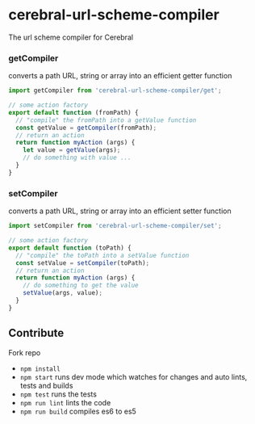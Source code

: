 # cerebral-url-scheme-compiler
The url scheme compiler for Cerebral

### getCompiler
converts a path URL, string or array into an efficient getter function

```js
import getCompiler from 'cerebral-url-scheme-compiler/get';

// some action factory
export default function (fromPath) {
  // "compile" the fromPath into a getValue function
  const getValue = getCompiler(fromPath);
  // return an action
  return function myAction (args) {
    let value = getValue(args);
    // do something with value ...
  }
}
```

### setCompiler
converts a path URL, string or array into an efficient setter function

```js
import setCompiler from 'cerebral-url-scheme-compiler/set';

// some action factory
export default function (toPath) {
  // "compile" the toPath into a setValue function
  const setValue = setCompiler(toPath);
  // return an action
  return function myAction (args) {
    // do something to get the value
    setValue(args, value);
  }
}
```

## Contribute

Fork repo

* `npm install`
* `npm start` runs dev mode which watches for changes and auto lints, tests and builds
* `npm test` runs the tests
* `npm run lint` lints the code
* `npm run build` compiles es6 to es5
